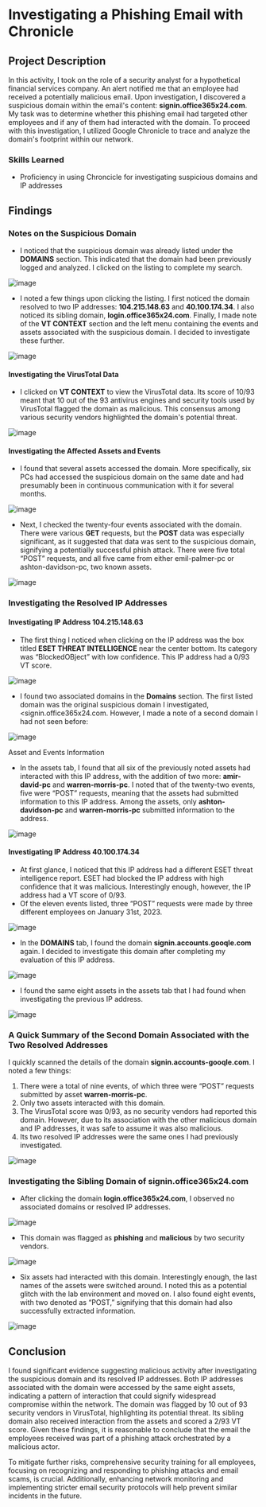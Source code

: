 # Investigating a Phishing Email with Chronicle

## Project Description

In this activity, I took on the role of a security analyst for a hypothetical financial services company. An alert notified me that an employee had received a potentially malicious email. Upon investigation, I discovered a suspicious domain within the email's content: <b>signin.office365x24.com</b>. My task was to determine whether this phishing email had targeted other employees and if any of them had interacted with the domain. To proceed with this investigation, I utilized Google Chronicle to trace and analyze the domain's footprint within our network.

### Skills Learned
- Proficiency in using Chroncicle for investigating suspicious domains and IP addresses


## Findings

### Notes on the Suspicious Domain

- I noticed that the suspicious domain was already listed under the <b>DOMAINS</b> section. This indicated that the domain had been previously logged and analyzed. I clicked on the listing to complete my search.

![image](https://github.com/user-attachments/assets/ede467a4-0422-4c8e-b5e7-af22217a23a3)



- I noted a few things upon clicking the listing. I first noticed the domain resolved to two IP addresses: <b>104.215.148.63</b> and <b>40.100.174.34</b>. I also noticed its sibling domain, <b>login.office365x24.com</b>. Finally, I made note of the <b>VT CONTEXT</b> section and the left menu containing the events and assets associated with the suspicious domain. I decided to investigate these further.

![image](https://github.com/user-attachments/assets/bb2de5c0-a576-4dfb-b4c6-e40ab8310ed2)



#### Investigating the VirusTotal Data

- I clicked on <b>VT CONTEXT</b> to view the VirusTotal data. Its score of 10/93 meant that 10 out of the 93 antivirus engines and security tools used by VirusTotal flagged the domain as malicious. This consensus among various security vendors highlighted the domain's potential threat.

![image](https://github.com/user-attachments/assets/0703abcf-7952-40b7-9dd8-8086ef4bb2c5)


#### Investigating the Affected Assets and Events


- I found that several assets accessed the domain. More specifically, six PCs had accessed the suspicious domain on the same date and had presumably been in continuous communication with it for several months. 

![image](https://github.com/user-attachments/assets/d98fd0ca-379e-416a-9d02-adf27deab2df)

- Next, I checked the twenty-four events associated with the domain. There were various <b>GET</b> requests, but the <b>POST</b> data was especially significant, as it suggested that data was sent to the suspicious domain, signifying a potentially successful phish attack. There were five total “POST” requests, and all five came from either emil-palmer-pc or ashton-davidson-pc, two known assets.


![image](https://github.com/user-attachments/assets/96b462f0-892e-484b-9643-23bd9149e2f2)

### Investigating the Resolved IP Addresses
#### Investigating IP Address 104.215.148.63

- The first thing I noticed when clicking on the IP address was the box titled <b>ESET THREAT INTELLIGENCE</b> near the center bottom. Its category was “BlockedOBject” with low confidence. This IP address had a 0/93 VT score.

![image](https://github.com/user-attachments/assets/def20330-71f3-4c2a-a39b-6edba6fc0cd9)

- I found two associated domains in the <b>Domains</b> section. The first listed domain was the original suspicious domain I investigated, <signin.office365x24.com</b>. However, I made a note of a second domain I had not seen before:

![image](https://github.com/user-attachments/assets/f836ca50-29e9-4ef7-9826-e83ded9b9e9e)

Asset and Events Information
- In the assets tab, I found that all six of the previously noted assets had interacted with this IP address, with the addition of two more: <b>amir-david-pc</b> and <b>warren-morris-pc</b>. I noted that of the twenty-two events, five were “POST” requests, meaning that the assets had submitted information to this IP address. Among the assets, only <b>ashton-davidson-pc</b> and <b>warren-morris-pc</b> submitted information to the address.

![image](https://github.com/user-attachments/assets/e9f8765d-c95b-49f4-a5be-99f159a52550)

#### Investigating IP Address 40.100.174.34

- At first glance, I noticed that this IP address had a different ESET threat intelligence report. ESET had blocked the IP address with high confidence that it was malicious. Interestingly enough, however, the IP address had a VT score of 0/93.
- Of the eleven events listed, three “POST” requests were made by three different employees on January 31st, 2023.

![image](https://github.com/user-attachments/assets/c7cd6e79-9b59-4eaf-8c8c-399aa5f0c3af)

- In the <b>DOMAINS</b> tab, I found the domain <b>signin.accounts.gooqle.com</b> again. I decided to investigate this domain after completing my evaluation of this IP address.

![image](https://github.com/user-attachments/assets/925ab4f6-4277-49b3-b3ab-7a68d3922c18)

- I found the same eight assets in the assets tab that I had found when investigating the previous IP address.

![image](https://github.com/user-attachments/assets/ad8c8db6-4d2a-4f91-9600-42c0da69b9ca)

### A Quick Summary of the Second Domain Associated with the Two Resolved Addresses
I quickly scanned the details of the domain <b>signin.accounts-gooqle.com</b>. I noted a few things:
1. There were a total of nine events, of which three were “POST” requests submitted by asset <b>warren-morris-pc</b>.
2. Only two assets interacted with this domain.
3. The VirusTotal score was 0/93, as no security vendors had reported this domain. However, due to its association with the other malicious domain and IP addresses, it was safe to assume it was also malicious.
4. Its two resolved IP addresses were the same ones I had previously investigated.

![image](https://github.com/user-attachments/assets/7863d271-ad27-45a4-bced-a3da453ca963)

### Investigating the Sibling Domain of <b>signin.office365x24.com</b>

- After clicking the domain <b>login.office365x24.com</b>, I observed no associated domains or resolved IP addresses.

![image](https://github.com/user-attachments/assets/228cd4e9-e0bd-40e6-9303-82be3111c2b5)


- This domain was flagged as <b>phishing</b> and <b>malicious</b> by two security vendors.

![image](https://github.com/user-attachments/assets/95ca6f47-8b3e-4548-aadb-8aa00a39c92d)

- Six assets had interacted with this domain. Interestingly enough, the last names of the assets were switched around. I noted this as a potential glitch with the lab environment and moved on. I also found eight events, with two denoted as “POST,” signifying that this domain had also successfully extracted information.

![image](https://github.com/user-attachments/assets/65b91f64-63e1-45eb-98d3-1a481543c46c)

## Conclusion

I found significant evidence suggesting malicious activity after investigating the suspicious domain and its resolved IP addresses. Both IP addresses associated with the domain were accessed by the same eight assets, indicating a pattern of interaction that could signify widespread compromise within the network. The domain was flagged by 10 out of 93 security vendors in VirusTotal, highlighting its potential threat. Its sibling domain also received interaction from the assets and scored a 2/93 VT score. Given these findings, it is reasonable to conclude that the email the employees received was part of a phishing attack orchestrated by a malicious actor.

To mitigate further risks, comprehensive security training for all employees, focusing on recognizing and responding to phishing attacks and email scams, is crucial. Additionally, enhancing network monitoring and implementing stricter email security protocols will help prevent similar incidents in the future.

